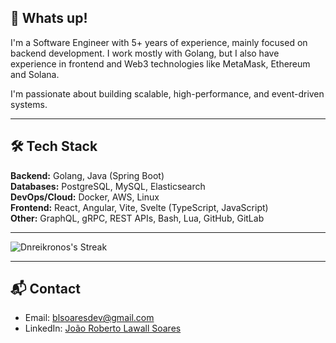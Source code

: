 ## 👋 Whats up!

I'm a Software Engineer with 5+ years of experience, mainly focused on backend development. I work mostly with Golang, but I also have experience in frontend and Web3 technologies like MetaMask, Ethereum and Solana.

I'm passionate about building scalable, high-performance, and event-driven systems.

---

## 🛠 Tech Stack

**Backend:** Golang, Java (Spring Boot)  
**Databases:** PostgreSQL, MySQL, Elasticsearch  
**DevOps/Cloud:** Docker, AWS, Linux  
**Frontend:** React, Angular, Vite, Svelte (TypeScript, JavaScript)  
**Other:** GraphQL, gRPC, REST APIs, Bash, Lua, GitHub, GitLab

---

![Dnreikronos's Streak](https://github-readme-streak-stats.herokuapp.com/?user=Dnreikronos&theme=vue-dark&hide_border=true)

---

## 📬 Contact

- Email: [blsoaresdev@gmail.com](mailto:blsoaresdev@gmail.com)  
- LinkedIn: [João Roberto Lawall Soares](https://www.linkedin.com/in/joaorobertolawallsoares)
